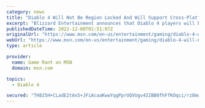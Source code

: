 ```yaml
---
category: news
title: "Diablo 4 Will Not Be Region Locked And Will Support Cross-Platform Play"
excerpt: "Blizzard Entertainment announces that Diablo 4 players will be able to group up together with their friends, no matter their region or console."
publishedDateTime: 2022-12-08T01:51:07Z
originalUrl: "https://www.msn.com/en-us/entertainment/gaming/diablo-4-will-not-be-region-locked-and-will-support-cross-platform-play/ar-AA152GXp"
webUrl: "https://www.msn.com/en-us/entertainment/gaming/diablo-4-will-not-be-region-locked-and-will-support-cross-platform-play/ar-AA152GXp"
type: article

provider:
  name: Game Rant on MSN
  domain: msn.com

topics:
  - Diablo 4

secured: "TH825H+CLadE2tAn5+JFiAcaaKwwYqgPprUQVUgv4IIBB0fhFfKOqci/rz8mocZkhXGpSxItzI7CGC8G8egcQCKK6KwZ5+tKSPnzZoJuhOgZ6nOZU7PSyQbaCNjUULcmFcL7HJQCeSFronVEUnCjHtYHQ60piPucox2vkpxa5CGXHpQroJ/FkFPopSkUVdpPAoF6BbMzcO1TqAxOCBW7TqyikG/CJgiB6NZIysAylY6VAXyZSKy+A8wyjttiH3SiTF/HqWI5T/ne4cgphhTnDqPub59MaqVxDpFuDqghzy+EVUjOogT3uLvn5LyHXQaLWBOptuQ6HmvoEvZzJzlSycWqtZMGco5yCWjcfUKDODE=;n/aXvBmWLvJ/6Ojgd0VaBw=="
---
```


